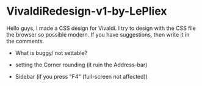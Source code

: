 # VivaldiRedesign-v1-by-LePliex

Hello guys, I made a CSS design for Vivaldi. I try to design with the CSS file the browser so possible modern. If you have suggestions, then write it in the comments.

- What is buggy/ not settable?

- setting the Corner rounding (it ruin the Address-bar)

- Sidebar (if you press "F4" (full-screen not affected))
